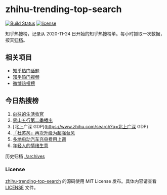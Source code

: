 # zhihu-trending-top-search

[![Build Status](https://github.com/justjavac/zhihu-trending-top-search/workflows/ci/badge.svg?branch=main)](https://github.com/justjavac/zhihu-trending-top-search/actions)
[![license](https://img.shields.io/github/license/justjavac/zhihu-trending-top-search)](https://github.com/justjavac/zhihu-trending-top-search/blob/main/LICENSE)

知乎热搜榜，记录从 2020-11-24
日开始的知乎热搜榜单。每小时抓取一次数据，按天[归档](./archives)。

## 相关项目

- [知乎热门话题](https://github.com/justjavac/zhihu-trending-hot-questions)
- [知乎热门视频](https://github.com/justjavac/zhihu-trending-hot-video)
- [微博热搜榜](https://github.com/justjavac/weibo-trending-hot-search)

## 今日热搜榜

<!-- BEGIN -->
<!-- 最后更新时间 Fri Jul 28 2023 04:02:44 GMT+0800 (China Standard Time) -->

1. [向往的生活收官](https://www.zhihu.com/search?q=向往的生活收官)
1. [雾山五行第二季播出](https://www.zhihu.com/search?q=雾山五行第二季播出)
1. [北上广深 GDP](https://www.zhihu.com/search?q=北上广深 GDP)
1. [「杜苏芮」再次升级为超强台风](https://www.zhihu.com/search?q=「杜苏芮」再次升级为超强台风)
1. [多地电动汽车充电费用上调](https://www.zhihu.com/search?q=多地电动汽车充电费用上调)
1. [年轻人的情绪生意](https://www.zhihu.com/search?q=年轻人的情绪生意)

<!-- END -->

历史归档 [./archives](./archives)

### License

[zhihu-trending-top-search](https://github.com/justjavac/zhihu-trending-top-search)
的源码使用 MIT License 发布。具体内容请查看 [LICENSE](./LICENSE) 文件。
